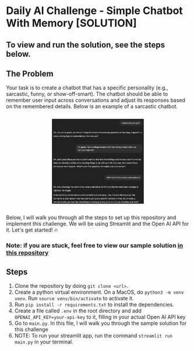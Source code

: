 # Daily AI Challenge - Simple Chatbot With Memory [SOLUTION]

## To view and run the solution, see the steps below.

## The Problem
Your task is to create a chatbot that has a specific personality (e.g., sarcastic, funny, or show-off-smart). The chatbot should be able to remember user input across conversations and adjust its responses based on the remembered details. Below is an example of a sarcastic chatbot.
<p align="center">
    <img src="image.png" alt="chatbot-example" style="border: 2px solid white; padding: 10px; width: 50%;">
    </p>

Below, I will walk you through all the steps to set up this repository and implement this challenge. We will be using Streamlit and the Open AI API for it. Let's get started! 🔥

### Note: if you are stuck, feel free to view our sample solution [in this repository](https://colab.research.google.com/drive/1rPbsWCEhRkBzHOK7wDLXTMUz5KRQix4S?usp=sharing)

## Steps
1. Clone the repository by doing `git clone <url>`. 
1. Create a python virtual environment. On a MacOS, do `python3 -m venv venv`. Run `source venv/bin/activate` to activate it.
1. Run `pip install -r requirements.txt` to install the dependencies.
1. Create a file called `.env` in the root directory and add `OPENAI_API_KEY=your-api-key` to it, filling in your actual Open AI API key
1. Go to `main.py`. In this file, I will walk you through the sample solution for this challenge
1. NOTE: To run your streamlit app, run the command `streamlit run main.py` in your terminal.
